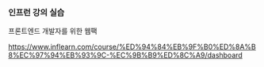 ### 인프런 강의 실습

프론트엔드 개발자를 위한 웹팩

https://www.inflearn.com/course/%ED%94%84%EB%9F%B0%ED%8A%B8%EC%97%94%EB%93%9C-%EC%9B%B9%ED%8C%A9/dashboard